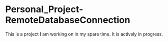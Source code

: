 # Personal_Project-RemoteDatabaseConnection

This is a project I am working on in my spare time. It is actively in progress.
